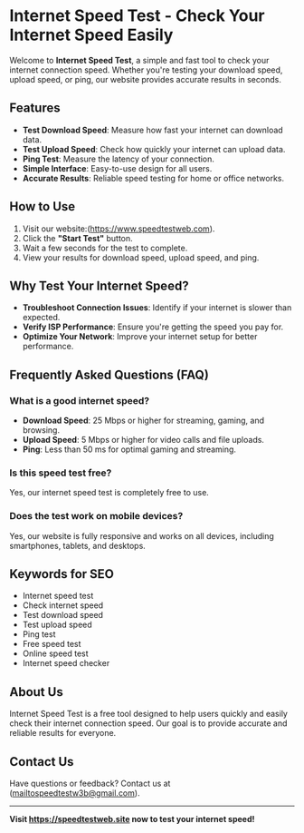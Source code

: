 # Internet Speed Test - Check Your Internet Speed Easily

Welcome to **Internet Speed Test**, a simple and fast tool to check your internet connection speed. Whether you're testing your download speed, upload speed, or ping, our website provides accurate results in seconds.

## Features
- **Test Download Speed**: Measure how fast your internet can download data.
- **Test Upload Speed**: Check how quickly your internet can upload data.
- **Ping Test**: Measure the latency of your connection.
- **Simple Interface**: Easy-to-use design for all users.
- **Accurate Results**: Reliable speed testing for home or office networks.

## How to Use
1. Visit our website:(https://www.speedtestweb.com).
2. Click the **"Start Test"** button.
3. Wait a few seconds for the test to complete.
4. View your results for download speed, upload speed, and ping.

## Why Test Your Internet Speed?
- **Troubleshoot Connection Issues**: Identify if your internet is slower than expected.
- **Verify ISP Performance**: Ensure you're getting the speed you pay for.
- **Optimize Your Network**: Improve your internet setup for better performance.

## Frequently Asked Questions (FAQ)
### What is a good internet speed?
- **Download Speed**: 25 Mbps or higher for streaming, gaming, and browsing.
- **Upload Speed**: 5 Mbps or higher for video calls and file uploads.
- **Ping**: Less than 50 ms for optimal gaming and streaming.

### Is this speed test free?
Yes, our internet speed test is completely free to use.

### Does the test work on mobile devices?
Yes, our website is fully responsive and works on all devices, including smartphones, tablets, and desktops.

## Keywords for SEO
- Internet speed test
- Check internet speed
- Test download speed
- Test upload speed
- Ping test
- Free speed test
- Online speed test
- Internet speed checker

## About Us
Internet Speed Test is a free tool designed to help users quickly and easily check their internet connection speed. Our goal is to provide accurate and reliable results for everyone.

## Contact Us
Have questions or feedback? Contact us at (mailtospeedtestw3b@gmail.com).

---

**Visit https://speedtestweb.site now to test your internet speed!**
